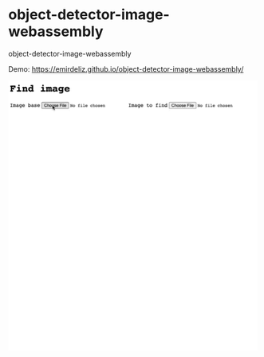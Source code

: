# object-detector-image-webassembly

object-detector-image-webassembly

Demo: https://emirdeliz.github.io/object-detector-image-webassembly/

<img src="https://raw.githubusercontent.com/emirdeliz/object-detector-image-webassembly/master/docs/demo.gif" width="500" height="auto" alt="Object Detector - example"/>
